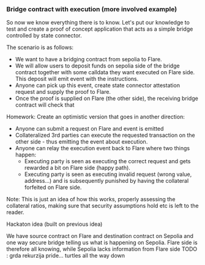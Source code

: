 ### Bridge contract with execution (more involved example)

So now we know everything there is to know.
Let's put our knowledge to test and create a proof of concept application that acts as a simple bridge controlled by state connector.

The scenario is as follows:
- We want to have a bridging contract from sepolia to Flare.
- We will allow users to deposit funds on sepolia side of the bridge contract together with some calldata they want executed on Flare side.
This deposit will emit event with the instructions.
- Anyone can pick up this event, create state connector attestation request and supply the proof to Flare.
- Once the proof is supplied on Flare (the other side), the receiving bridge contract will check that


Homework: Create an optimistic version that goes in another direction:
- Anyone can submit a request on Flare and event is emitted
- Collateralized 3rd parties can execute the requested transaction on the other side - thus emitting the event about execution.
- Anyone can relay the execution event back to Flare where two things happen:
  - Executing party is seen as executing the correct request and gets rewarded a bit on Flare side (happy path). 
  - Executing party is seen as executing invalid request (wrong value, address...) and is subsequently punished by having the collateral forfeited on Flare side.

Note: This is just an idea of how this works, properly assessing the collateral ratios, making sure that security assumptions hold etc is left to the reader.


Hackaton idea (built on previous idea)

We have source contract on Flare and destination contract on Sepolia and one way secure bridge telling us what is happening on Sepolia.
Flare side is therefore all knowing, while Sepolia lacks information from Flare side
TODO : grda rekurzija pride... turtles all the way down



